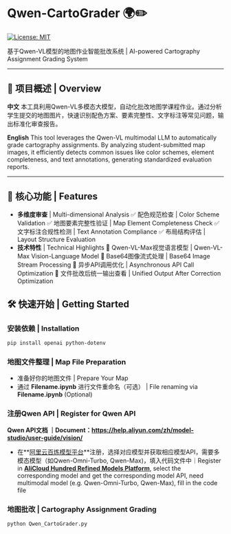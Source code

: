 # Qwen-CartoGrader 🌍✏️

[![License: MIT](https://img.shields.io/badge/License-MIT-yellow.svg)](https://opensource.org/licenses/MIT)

基于Qwen-VL模型的地图作业智能批改系统 | AI-powered Cartography Assignment Grading System

---

## 📌 项目概述 | Overview

**中文**
本工具利用Qwen-VL多模态大模型，自动化批改地图学课程作业。通过分析学生提交的地图图片，快速识别配色方案、要素完整性、文字标注等常见问题，输出标准化审查报告。

**English**
This tool leverages the Qwen-VL multimodal LLM to automatically grade cartography assignments. By analyzing student-submitted map images, it efficiently detects common issues like color schemes, element completeness, and text annotations, generating standardized evaluation reports.

---

## 🚀 核心功能 | Features

- **多维度审查** | Multi-dimensional Analysis
  ✅ 配色规范检查 | Color Scheme Validation
  ✅ 地图要素完整性验证 | Map Element Completeness Check
  ✅ 文字标注合规性检测 | Text Annotation Compliance
  ✅ 布局结构评估 | Layout Structure Evaluation
- **技术特性** | Technical Highlights
  🔹 Qwen-VL-Max视觉语言模型 | Qwen-VL-Max Vision-Language Model
  🔹 Base64图像流式处理 | Base64 Image Stream Processing
  🔹 异步API调用优化 | Asynchronous API Call Optimization
  🔹 文件批改后统一输出查看 |  Unified Output After Correction Optimization

## 🛠️ 快速开始 | Getting Started

### 安装依赖 | Installation

```bash
pip install openai python-dotenv
```

### 地图文件整理 | Map File Preparation

* 准备好你的地图文件 | Prepare Your Map
* 通过 **Filename.ipynb** 进行文件重命名（可选） |  File renaming via **Filename.ipynb** (Optional)

### 注册Qwen API | Register for Qwen API 

**Qwen API文档 ｜Document：https://help.aliyun.com/zh/model-studio/user-guide/vision/**

* 在**[阿里云百炼模型平台](https://bailian.console.aliyun.com//model-market#/home)**注册，选择对应模型并获取相应模型API，需要多模态模型（如Qwen-Omni-Turbo, Qwen-Max)，填入代码文件中｜Register in **[AliCloud Hundred Refined Models Platform](https://bailian.console.aliyun.com//model-market#/home)**, select the corresponding model and get the corresponding model API, need multimodal model (e.g. Qwen-Omni-Turbo, Qwen-Max), fill in the code file

### 地图批改 | Cartography Assignment Grading

```
python Qwen_CartoGrader.py
```
